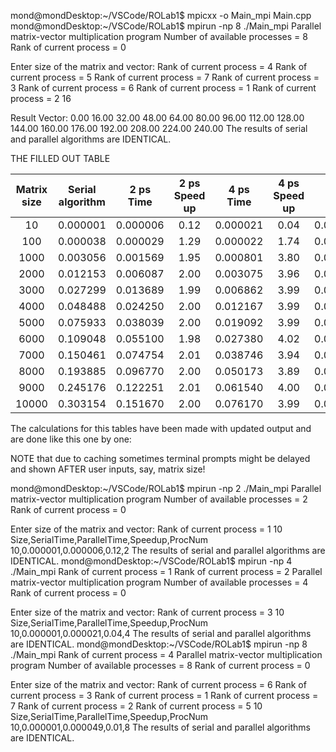 mond@mondDesktop:~/VSCode/ROLab1$ mpicxx -o Main_mpi Main.cpp
mond@mondDesktop:~/VSCode/ROLab1$ mpirun -np 8 ./Main_mpi
Parallel matrix-vector multiplication program
Number of available processes = 8
Rank of current process = 0

Enter size of the matrix and vector: Rank of current process = 4
Rank of current process = 5
Rank of current process = 7
Rank of current process = 3
Rank of current process = 6
Rank of current process = 1
Rank of current process = 2
16

Result Vector:
   0.00   16.00   32.00   48.00   64.00   80.00   96.00  112.00  128.00  144.00  160.00  176.00  192.00  208.00  224.00  240.00 
The results of serial and parallel algorithms are IDENTICAL.

THE FILLED OUT TABLE

|Matrix size| Serial algorithm | 2 ps Time |2 ps Speed up| 4 ps Time |4 ps Speed up| 8 ps Time |8 ps Speed up|
|:---------:|:----------------:|:---------:|:-----------:|:---------:|:-----------:|:---------:|:-----------:|
|10         |0.000001          |0.000006   |0.12         |0.000021   |0.04         |0.000049   |0.01         |
|100        |0.000038          |0.000029   |1.29         |0.000022   |1.74         |0.000096   |0.40         |
|1000       |0.003056          |0.001569   |1.95         |0.000801   |3.80         |0.000447   |6.93         |
|2000       |0.012153          |0.006087   |2.00         |0.003075   |3.96         |0.002405   |5.10         |
|3000       |0.027299          |0.013689   |1.99         |0.006862   |3.99         |0.003553   |7.79         |
|4000       |0.048488          |0.024250   |2.00         |0.012167   |3.99         |0.006605   |7.48         |
|5000       |0.075933          |0.038039   |2.00         |0.019092   |3.99         |0.009946   |7.84         |
|6000       |0.109048          |0.055100   |1.98         |0.027380   |4.02         |0.014021   |7.99         |
|7000       |0.150461          |0.074754   |2.01         |0.038746   |3.94         |0.020060   |7.57         |
|8000       |0.193885          |0.096770   |2.00         |0.050173   |3.89         |0.024963   |7.94         |
|9000       |0.245176          |0.122251   |2.01         |0.061540   |4.00         |0.031758   |7.91         |
|10000      |0.303154          |0.151670   |2.00         |0.076170   |3.99         |0.041070   |7.53         |

The calculations for this tables have been made with updated output and are done like this one by one:

NOTE that due to caching sometimes terminal prompts might be delayed and shown AFTER user inputs, say, matrix size!

mond@mondDesktop:~/VSCode/ROLab1$ mpirun -np 2 ./Main_mpi
Parallel matrix-vector multiplication program
Number of available processes = 2
Rank of current process = 0

Enter size of the matrix and vector: Rank of current process = 1
10
Size,SerialTime,ParallelTime,Speedup,ProcNum
10,0.000001,0.000006,0.12,2
The results of serial and parallel algorithms are IDENTICAL.
mond@mondDesktop:~/VSCode/ROLab1$ mpirun -np 4 ./Main_mpi
Rank of current process = 1
Rank of current process = 2
Parallel matrix-vector multiplication program
Number of available processes = 4
Rank of current process = 0

Enter size of the matrix and vector: Rank of current process = 3
10
Size,SerialTime,ParallelTime,Speedup,ProcNum
10,0.000001,0.000021,0.04,4
The results of serial and parallel algorithms are IDENTICAL.
mond@mondDesktop:~/VSCode/ROLab1$ mpirun -np 8 ./Main_mpi
Rank of current process = 4
Parallel matrix-vector multiplication program
Number of available processes = 8
Rank of current process = 0

Enter size of the matrix and vector: Rank of current process = 6
Rank of current process = 3
Rank of current process = 1
Rank of current process = 7
Rank of current process = 2
Rank of current process = 5
10
Size,SerialTime,ParallelTime,Speedup,ProcNum
10,0.000001,0.000049,0.01,8
The results of serial and parallel algorithms are IDENTICAL.